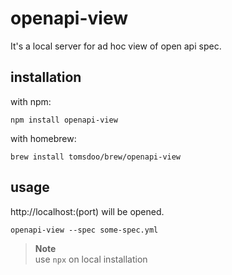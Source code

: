 # openapi-view

It's a local server for ad hoc view of open api spec.

## installation

with npm:
``` shell
npm install openapi-view
```

with homebrew:
``` shell
brew install tomsdoo/brew/openapi-view
```

## usage

http://localhost:(port) will be opened.

``` shell
openapi-view --spec some-spec.yml
```

> **Note**  
> use `npx` on local installation

